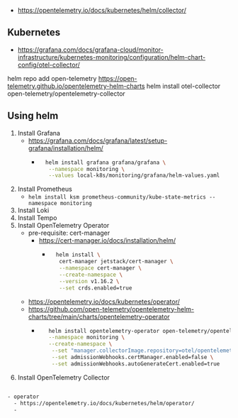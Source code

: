 - https://opentelemetry.io/docs/kubernetes/helm/collector/


## Kubernetes
- https://grafana.com/docs/grafana-cloud/monitor-infrastructure/kubernetes-monitoring/configuration/helm-chart-config/otel-collector/


helm repo add open-telemetry https://open-telemetry.github.io/opentelemetry-helm-charts 
helm install otel-collector open-telemetry/opentelemetry-collector




## Using helm

1. Install Grafana
   - https://grafana.com/docs/grafana/latest/setup-grafana/installation/helm/ 
     - ```bash
         helm install grafana grafana/grafana \
          --namespace monitoring \
          --values local-k8s/monitoring/grafana/helm-values.yaml
       ```
2. Install Prometheus
    - `helm install ksm prometheus-community/kube-state-metrics --namespace monitoring`
3. Install Loki
4. Install Tempo
5. Install OpenTelemetry Operator
   - pre-requisite: cert-manager
     - https://cert-manager.io/docs/installation/helm/
       - ```bash 
           helm install \
            cert-manager jetstack/cert-manager \
            --namespace cert-manager \
            --create-namespace \
            --version v1.16.2 \
            --set crds.enabled=true
         ```
   - https://opentelemetry.io/docs/kubernetes/operator/
   - https://github.com/open-telemetry/opentelemetry-helm-charts/tree/main/charts/opentelemetry-operator
       - ```bash 
            helm install opentelemetry-operator open-telemetry/opentelemetry-operator \
            --namespace monitoring \
            --create-namespace \
             --set "manager.collectorImage.repository=otel/opentelemetry-collector-k8s" \
             --set admissionWebhooks.certManager.enabled=false \
             --set admissionWebhooks.autoGenerateCert.enabled=true 
         ```
6. Install OpenTelemetry Collector

```bash

- operator
  - https://opentelemetry.io/docs/kubernetes/helm/operator/
  - 

